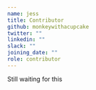 ```yaml
---
name: jess
title: Contributor
github: monkeywithacupcake
twitter: ""
linkedin: ""
slack: ""
joining_date: ""
role: contributor
---
```


Still waiting for this
